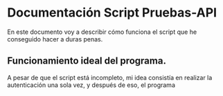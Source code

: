 # Documentación Script Pruebas-API
En este documento voy a describir cómo funciona el script que he conseguido hacer a duras penas.
## Funcionamiento ideal del programa.
A pesar de que el script está incompleto, mi idea consistía en realizar la autenticación una sola vez, y después de eso, el programa 
<!--stackedit_data:
eyJoaXN0b3J5IjpbLTE4ODM0MTk0MDksODA3OTEzNjc0LC0zMz
I0NTUzNjNdfQ==
-->